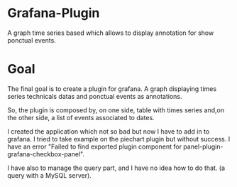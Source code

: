 # Grafana-Plugin
A graph time series based which allows to display annotation for show ponctual events.

# Goal

The final goal is to create a plugin for grafana. A graph displaying times series technicals datas and ponctual events as annotations. 

So, the plugin is composed by, on one side, table with times series and,on the other side, a list of events associated to dates. 

I created the application which not so bad but now I have to add in to grafana. I tried to take example on the piechart plugin but without success. I have an error "Failed to find exported plugin component for panel-plugin-grafana-checkbox-panel". 

I have also to manage the query part, and I have no idea how to do that. (a query with a MySQL server).

